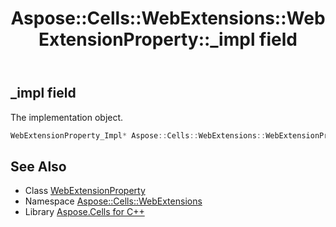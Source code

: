 ﻿---
title: Aspose::Cells::WebExtensions::WebExtensionProperty::_impl field
linktitle: _impl
second_title: Aspose.Cells for C++ API Reference
description: 'Aspose::Cells::WebExtensions::WebExtensionProperty::_impl field. The implementation object in C++.'
type: docs
weight: 1000
url: /cpp/aspose.cells.webextensions/webextensionproperty/_impl/
---
## _impl field


The implementation object.

```cpp
WebExtensionProperty_Impl* Aspose::Cells::WebExtensions::WebExtensionProperty::_impl
```

## See Also

* Class [WebExtensionProperty](../)
* Namespace [Aspose::Cells::WebExtensions](../../)
* Library [Aspose.Cells for C++](../../../)
